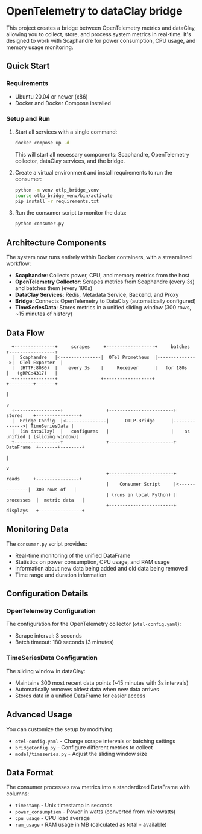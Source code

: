 # OpenTelemetry to dataClay bridge

This project creates a bridge between OpenTelemetry metrics and dataClay, allowing you to collect, store, and process system metrics in real-time. It's designed to work with Scaphandre for power consumption, CPU usage, and memory usage monitoring.

## Quick Start

### Requirements
- Ubuntu 20.04 or newer (x86)
- Docker and Docker Compose installed

### Setup and Run
1. Start all services with a single command:
   ```bash
   docker compose up -d
   ```
   This will start all necessary components: Scaphandre, OpenTelemetry collector, dataClay services, and the bridge.

2. Create a virtual environment and install requirements to run the consumer:
   ```bash
   python -m venv otlp_bridge_venv
   source otlp_bridge_venv/bin/activate
   pip install -r requirements.txt
   ```

3. Run the consumer script to monitor the data:
   ```bash
   python consumer.py
   ```

## Architecture Components

The system now runs entirely within Docker containers, with a streamlined workflow:

- **Scaphandre**: Collects power, CPU, and memory metrics from the host
- **OpenTelemetry Collector**: Scrapes metrics from Scaphandre (every 3s) and batches them (every 180s)
- **DataClay Services**: Redis, Metadata Service, Backend, and Proxy
- **Bridge**: Connects OpenTelemetry to DataClay (automatically configured)
- **TimeSeriesData**: Stores metrics in a unified sliding window (300 rows, ~15 minutes of history)

## Data Flow

```
  +---------------+     scrapes     +------------------+     batches     +-----------------+
  |  Scaphandre   |<---------------|  OTel Prometheus  |--------------->|  OTel Exporter  |
  |  (HTTP:8080)  |    every 3s    |     Receiver      |   for 180s     |   (gRPC:4317)   |
  +---------------+                +------------------+                  +---------+-------+
                                                                                   |
                                                                                   v
  +-----------------+                +------------------------+     stores    +----------------+
  |  Bridge Config  |<---------------|      OTLP-Bridge      |-------------->| TimeSeriesData |
  |  (in dataClay)  |   configures   |                       |    as unified | (sliding window)|
  +-----------------+                +------------------------+    DataFrame  +-------+--------+
                                                                                     |
                                                                                     v
                                     +------------------------+     reads     +----------------+
                                     |    Consumer Script     |<--------------|  300 rows of   |
                                     | (runs in local Python) |    processes  |  metric data   |
                                     +------------------------+    displays   +----------------+
```

## Monitoring Data

The `consumer.py` script provides:
- Real-time monitoring of the unified DataFrame
- Statistics on power consumption, CPU usage, and RAM usage
- Information about new data being added and old data being removed
- Time range and duration information

## Configuration Details

### OpenTelemetry Configuration
The configuration for the OpenTelemetry collector (`otel-config.yaml`):
- Scrape interval: 3 seconds
- Batch timeout: 180 seconds (3 minutes)

### TimeSeriesData Configuration
The sliding window in dataClay:
- Maintains 300 most recent data points (~15 minutes with 3s intervals)
- Automatically removes oldest data when new data arrives
- Stores data in a unified DataFrame for easier access

## Advanced Usage

You can customize the setup by modifying:
- `otel-config.yaml` - Change scrape intervals or batching settings
- `bridgeConfig.py` - Configure different metrics to collect
- `model/timeseries.py` - Adjust the sliding window size

## Data Format

The consumer processes raw metrics into a standardized DataFrame with columns:
- `timestamp` - Unix timestamp in seconds
- `power_consumption` - Power in watts (converted from microwatts)
- `cpu_usage` - CPU load average
- `ram_usage` - RAM usage in MB (calculated as total - available)
